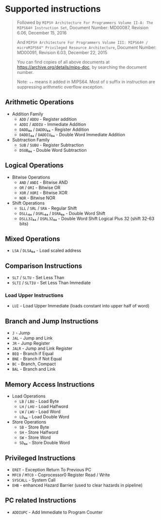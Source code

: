 # Supported instructions

> Followed by `MIPS® Architecture For Programmers Volume II-A: The MIPS64® Instruction Set`, Document Number: MD00087, Revision 6.06, December 15, 2016
> 
> And `MIPS® Architecture For Programmers Volume III: MIPS64® / microMIPS64™ Privileged Resource Architecture`, Document Number: MD00091, Revision 6.03, December 22, 2015
>
> You can find copies of all above documents at <https://archive.org/details/mips-doc>, by searching the document number.
>
> Note: `₆₄` means it added in MIPS64. Most of `U` suffix in instruction are suppressing arithmetic overflow exception.

## Arithmetic Operations

- Addition Family
  - `ADD` / `ADDU` - Register addition
  - `ADDI` / `ADDIU` - Immediate Addition
  - `DADD`₆₄ / `DADDU`₆₄ - Register Addition
  - `DADDI`₆₄ / `DADDIU`₆₄ - Double Word Immediate Addition
- Subtraction Family
  - `SUB` / `SUBU` - Register Subtraction
  - `DSUB`₆₄ - Double Word Subtraction

## Logical Operations

- Bitwise Operations
  - `AND` / `ANDI` - Bitwise AND
  - `OR` / `ORI` - Bitwise OR
  - `XOR` / `XORI` - Bitwise XOR
  - `NOR` - Bitwise NOR
- Shift Operations
  - `SLL` / `SRL` / `SRA` - Regular Shift
  - `DSLL`₆₄ / `DSRL`₆₄ / `DSRA`₆₄ - Double Word Shift
  - `DSLL32`₆₄ / `DSRL32`₆₄ - Double Word Shift Logical Plus 32 (shift 32-63 bits)

## Mixed Operations

- `LSA` / `DLSA`₆₄ - Load scaled address

## Comparison Instructions

- `SLT` / `SLTU` - Set Less Than
- `SLTI` / `SLTIU` - Set Less Than Immediate

### Load Upper Instructions

- `LUI` - Load Upper Immediate (loads constant into upper half of word)

## Branch and Jump Instructions

- `J` - Jump
- `JAL` - Jump and Link
- `JR` - Jump Register
- `JALR` - Jump and Link Register
- `BEQ` - Branch if Equal
- `BNE` - Branch if Not Equal
- `BC` - Branch, Compact
- `BAL` - Branch and Link

## Memory Access Instructions

- Load Operations
  - `LB` / `LBU` - Load Byte
  - `LH` / `LHU` - Load Halfword
  - `LW` / `LWU` - Load Word
  - `LD`₆₄ - Load Double Word
- Store Operations
  - `SB` - Store Byte
  - `SH` - Store Halfword
  - `SW` - Store Word
  - `SD`₆₄ - Store Double Word

## Privileged Instructions

- `ERET` - Exception Return To Previous PC
- `MFC0` / `MTC0` - Coprocessor0 Register Read / Write
- `SYSCALL` - System Call
- `EHB` - enhanced Hazard Barrier (used to clear hazards in pipeline)

## PC related Instructions

- `ADDIUPC` - Add Immediate to Program Counter
